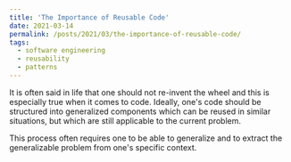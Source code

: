 ```yaml
---
title: 'The Importance of Reusable Code'
date: 2021-03-14
permalink: /posts/2021/03/the-importance-of-reusable-code/
tags:
  - software engineering
  - reusability
  - patterns
---
```


It is often said in life that one should not re-invent the wheel and this is especially true when it comes to code. Ideally, one's code should be structured into generalized components which can be reused in similar situations, but which are still applicable to the current problem.

This process often requires one to be able to generalize and to extract the generalizable problem from one's specific context.